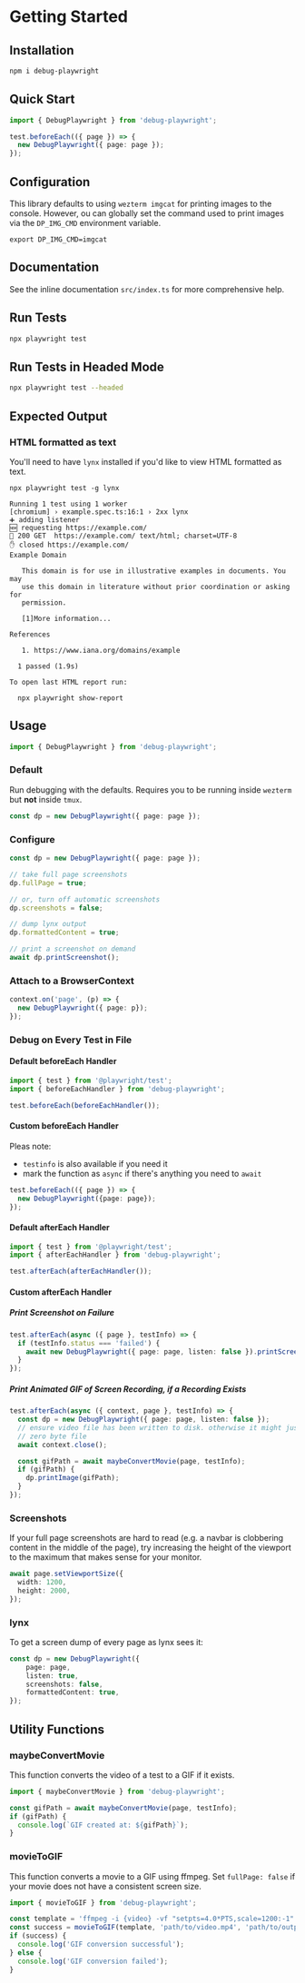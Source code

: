 # Getting Started

## Installation

```bash
npm i debug-playwright
```

## Quick Start

```typescript
import { DebugPlaywright } from 'debug-playwright';

test.beforeEach(({ page }) => {
  new DebugPlaywright({ page: page });
});
```

## Configuration

This library defaults to using `wezterm imgcat` for printing images to the
console. However, ou can globally set the command used to print images via the
`DP_IMG_CMD` environment variable.

`export DP_IMG_CMD=imgcat`

## Documentation

See the inline documentation `src/index.ts` for more comprehensive help.

## Run Tests

```bash
npx playwright test
```

## Run Tests in Headed Mode

```bash
npx playwright test --headed
```

## Expected Output

### HTML formatted as text

You'll need to have `lynx` installed if you'd like to view HTML formatted as
text.

```text
npx playwright test -g lynx

Running 1 test using 1 worker
[chromium] › example.spec.ts:16:1 › 2xx lynx
➕ adding listener
🆕 requesting https://example.com/
💖 200 GET  https://example.com/ text/html; charset=UTF-8
✋ closed https://example.com/
Example Domain

   This domain is for use in illustrative examples in documents. You may
   use this domain in literature without prior coordination or asking for
   permission.

   [1]More information...

References

   1. https://www.iana.org/domains/example

  1 passed (1.9s)

To open last HTML report run:

  npx playwright show-report
```

## Usage

```typescript
import { DebugPlaywright } from 'debug-playwright';
```

### Default

Run debugging with the defaults. Requires you to be running inside `wezterm`
but **not** inside `tmux`.

```typescript
const dp = new DebugPlaywright({ page: page });
```

### Configure

```typescript
const dp = new DebugPlaywright({ page: page });

// take full page screenshots
dp.fullPage = true;

// or, turn off automatic screenshots
dp.screenshots = false;

// dump lynx output
dp.formattedContent = true;

// print a screenshot on demand
await dp.printScreenshot();
```

### Attach to a BrowserContext

```typescript
context.on('page', (p) => {
  new DebugPlaywright({ page: p});
});
```

### Debug on Every Test in File

#### Default beforeEach Handler

```typescript
import { test } from '@playwright/test';
import { beforeEachHandler } from 'debug-playwright';

test.beforeEach(beforeEachHandler());
```

#### Custom beforeEach Handler

Pleas note:

* `testinfo` is also available if you need it
* mark the function as `async` if there's anything you need to `await`

```typescript
test.beforeEach(({ page }) => {
  new DebugPlaywright({page: page});
});
```

#### Default afterEach Handler

```typescript
import { test } from '@playwright/test';
import { afterEachHandler } from 'debug-playwright';

test.afterEach(afterEachHandler());
```

#### Custom afterEach Handler

##### Print Screenshot on Failure

```typescript
test.afterEach(async ({ page }, testInfo) => {
  if (testInfo.status === 'failed') {
    await new DebugPlaywright({ page: page, listen: false }).printScreenshot();
  }
});
```

##### Print Animated GIF of Screen Recording, if a Recording Exists

```typescript
test.afterEach(async ({ context, page }, testInfo) => {
  const dp = new DebugPlaywright({ page: page, listen: false });
  // ensure video file has been written to disk. otherwise it might just be a
  // zero byte file
  await context.close();

  const gifPath = await maybeConvertMovie(page, testInfo);
  if (gifPath) {
    dp.printImage(gifPath);
  }
});
```

### Screenshots

If your full page screenshots are hard to read (e.g. a navbar is clobbering
content in the middle of the page), try increasing the height of the viewport
to the maximum that makes sense for your monitor.

```typescript
await page.setViewportSize({
  width: 1200,
  height: 2000,
});
```

### lynx

To get a screen dump of every page as lynx sees it:

```typescript
const dp = new DebugPlaywright({
    page: page,
    listen: true,
    screenshots: false,
    formattedContent: true,
});
```

## Utility Functions

### maybeConvertMovie

This function converts the video of a test to a GIF if it exists.

```typescript
import { maybeConvertMovie } from 'debug-playwright';

const gifPath = await maybeConvertMovie(page, testInfo);
if (gifPath) {
  console.log(`GIF created at: ${gifPath}`);
}
```

### movieToGIF

This function converts a movie to a GIF using ffmpeg. Set `fullPage: false` if your movie does not have a consistent screen size.

```typescript
import { movieToGIF } from 'debug-playwright';

const template = 'ffmpeg -i {video} -vf "setpts=4.0*PTS,scale=1200:-1" {gif}';
const success = movieToGIF(template, 'path/to/video.mp4', 'path/to/output.gif');
if (success) {
  console.log('GIF conversion successful');
} else {
  console.log('GIF conversion failed');
}
